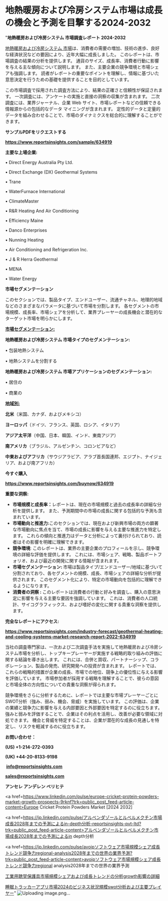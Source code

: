 # 地熱暖房および冷房システム市場は成長の機会と予測を目撃する2024-2032

"<strong>地熱暖房および冷房システム 市場調査レポート 2024-2032</strong>

<a href=https://www.reportsinsights.com/sample/634919>地熱暖房および冷房システム 市場</a>は、消費者の需要の増加、技術の進歩、良好な経済状況などの要因により、近年大幅に成長しました。 このレポートは、市場調査の結果の分析を提供します。 通貨のサイズ、成長率、消費者行動に影響を与える主な傾向について説明します。 また、主要企業の競争環境と市場シェアも強調します。 読者がレポートの重要なポイントを理解し、情報に基づいた意思決定を行うための基礎を提供することを目的としています。

この市場調査で採用された調査方法により、結果の正確さと信頼性が保証されます。 一次調査には、アンケートの実施と直接の洞察の収集が含まれます。 二次調査には、業界ジャーナル、企業 Web サイト、市場レポートなどの信頼できる情報源からの包括的なデータ マイニングが含まれます。 定性的データと定量的データを組み合わせることで、市場のダイナミクスを総合的に理解することができます。

<strong><b>サンプルPDFをリクエストする</b></strong>

<a href=https://www.reportsinsights.com/sample/634919><strong><u>https://www.reportsinsights.com/sample/634919</u></strong></a>

<strong>主要な上場企業:</strong>

• Direct Energy Australia Pty Ltd.

• Direct Exchange (DX) Geothermal Systems

• Trane

• WaterFurnace International

• ClimateMaster

• R&R Heating And Air Conditioning

• Efficiency Maine

• Danco Enterprises

• Nunning Heating

• Air Conditioning and Refrigeration Inc.

• J & R Herra Geothermal

• MENA

• Water Energy

<strong>市場セグメンテーション</strong>

このセクションでは、製品タイプ、エンドユーザー、流通チャネル、地理的地域などのさまざまなパラメータに基づいて市場を分割します。 各セグメントの市場規模、成長率、市場シェアを分析して、業界プレーヤーの成長機会と潜在的なターゲット市場を明らかにします。

<strong><u>市場セグメンテーション</u></strong><strong><u>:</u></strong>

<strong>地熱暖房および冷房システム 市場タイプのセグメンテーション:</strong>

• 包装地熱システム

• 地熱システムを分割する

<strong>地熱暖房および冷房システム 市場アプリケーションのセグメンテーション:</strong>

• 居住の

• 商業の

<strong><u>地域別</u></strong><strong><u>:</u></strong>

<strong>北米</strong>（米国、カナダ、およびメキシコ）

<strong>ヨーロッパ</strong>（ドイツ、フランス、英国、ロシア、イタリア）

<strong>アジア太平洋</strong>（中国、日本、韓国、インド、東南アジア）

<strong>南アメリカ</strong>（ブラジル、アルゼンチン、コロンビアなど）

<strong>中東およびアフリカ</strong>（サウジアラビア、アラブ首長国連邦、エジプト、ナイジェリア、および南アフリカ）

<strong>今すぐ購入</strong>

<a href=https://www.reportsinsights.com/buynow/634919><strong><u>https://www.reportsinsights.com/buynow/634919</u></strong></a>

<strong>重要な洞察:</strong>
<ul>
  <li><strong>市場規模と成長率：</strong>レポートは、現在の市場規模と過去の成長率の詳細な分析を提供します。 また、予測期間中の市場の成長に関する包括的な予測も含まれています。</li>
  <li><strong>市場動向と推進力:</strong>このセクションでは、現在および新興市場の両方の顕著な市場動向に焦点を当て、市場の成長に影響を与える主要な推進力を特定します。 これらの傾向と推進力はデータと分析によって裏付けられており、読者はその影響を明確に理解できます。</li>
  <li><strong>競争環境</strong>: このレポートは、業界の主要企業のプロフィールを示し、競争環境の詳細な評価を提供します。 これには、市場シェア、戦略、製品ポートフォリオ、および最近の開発に関する情報が含まれます。</li>
  <li><strong>市場セグメンテーション: </strong>市場は製品タイプ/エンドユーザー/地域に基づいて分割されており、各セグメントの規模、成長、市場シェアの詳細な分析が提供されます。 このセグメント化により、特定の市場動向を包括的に理解できるようになります。</li>
  <li><strong>消費者の洞察 : </strong>このレポートは消費者の行動と好みを調査し、購入の意思決定に影響を与える主要な要因を強調しています。 これは、消費者の人口統計、サイコグラフィックス、および嗜好の変化に関する貴重な洞察を提供します。</li>
</ul>
<strong>完全なレポートにアクセス:</strong>

<a href=https://www.reportsinsights.com/industry-forecast/geothermal-heating-and-cooling-systems-market-research-report-2022-634919><strong><u><b>https://www.reportsinsights.com/industry-forecast/geothermal-heating-and-cooling-systems-market-research-report-2022-634919</b></u></strong></a>

当社の調査専門家は、一次および二次調査手法を実施して地熱暖房および冷房システム市場を分析し、トップキープレーヤーが実施する戦略的取り組みの評価に関する結論を導き出します。 これには、合併と買収、パートナーシップ、コラボレーション、製品の発売、研究開発への投資が含まれます。 レポートでは、これらの戦略的措置が企業の成長、市場での地位、競争上の優位性に与える影響を評価しています。 市場参加者が採用する戦略を理解することで、彼らの意図と市場全体の方向性についての貴重な洞察が得られます。

競争環境をさらに分析するために、レポートでは主要な市場プレーヤーごとにSWOT分析（強み、弱み、機会、脅威）を実施しています。 この評価は、企業の業績と競争力に影響を与える内部要因と外部要因を特定するのに役立ちます。 強みと弱みを評価することで、企業はその利点を活用し、改善が必要な領域に対処できます。 機会と脅威を特定することは、企業が潜在的な成長の見通しを特定し、リスクを軽減するのに役立ちます。

<strong>お問い合わせ：</strong>

<strong>(US) +1-214-272-0393</strong>

<strong>(UK) +44-20-8133-9198</strong>

<strong> </strong><a href=info@reportsinsights.com><strong><u>info@reportsinsights.com</u></strong></a>

<a href=sales@reportsinsights.com><strong><u>sales@reportsinsights.com</u></strong></a>

<strong>アンセレ アンデレン ベリヒテ</strong>

<a href=https://www.linkedin.com/pulse/europe-cricket-protein-powders-market-growth-prospects-9rknf?trk=public_post_feed-article-content>Europe Cricket Protein Powders Market [2024 2032]</a>

<a href=https://jp.linkedin.com/pulse/アルベンダゾールとルベルメクチン市場成長2028年までの予測によるin-depth分析-reportsinsights-pvt-ltd?trk=public_post_feed-article-content>アルベンダゾールとルベルメクチン市場成長2028年までの予測によるin depth分析</a>

<a href=https://jp.linkedin.com/pulse/avoipソフトウェア市場規模シェア成長トレンド競争力regional-analysis2028年までの世界の業界予測?trk=public_post_feed-article-content>avoipソフトウェア市場規模シェア成長トレンド競争力regional analysis2028年までの世界の業界予測</a>

<a href=https://www.linkedin.com/pulse/工業用聴覚保護具市場規模シェアおよび成長トレンドの分析growth影響の詳細-reports-insights-expert/>工業用聴覚保護具市場規模シェアおよび成長トレンドの分析growth影響の詳細</a>

<a href=https://www.linkedin.com/pulse/睡眠トラッカーアプリ市場2024のビジネス状況規模swot分析および主要プレイヤー-tribunal-analytics-360-niwle/>睡眠トラッカーアプリ市場2024のビジネス状況規模swot分析および主要プレイヤー</a>"
![Uploading image.png…]()
